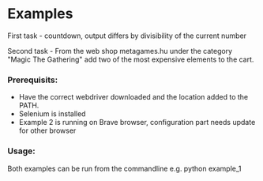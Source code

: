 # Examples
First task - countdown, output differs by divisibility of the current number

Second task - From the web shop metagames.hu under the category "Magic The Gathering" add two of the most expensive elements to the cart.

### Prerequisits:

- Have the correct webdriver downloaded and the location added to the PATH.
- Selenium is installed
- Example 2 is running on Brave browser, configuration part needs update for other browser

### Usage:

Both examples can be run from the commandline e.g. python example_1